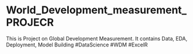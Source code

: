 # World_Development_measurement_PROJECR
This is Project on Global Development Measurement. It contains Data, EDA, Deployment, Model Building  #DataScience #WDM #ExcelR 
